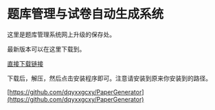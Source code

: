 题库管理与试卷自动生成系统
==========================

这里是题库管理系统网上升级的保存处。 

最新版本可以在这里下载到。


[直接下载链接](https://codeload.github.com/dqyxxgcxy/PaperGenerator/zip/master)

下载后，解压，然后点击安装程序即可。注意请安装到原来你安装到的路径。

[https://github.com/dqyxxgcxy/PaperGenerator](https://github.com/dqyxxgcxy/PaperGenerator)




